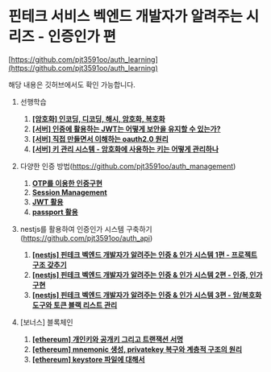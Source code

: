 # 핀테크 서비스 벡엔드 개발자가 알려주는 시리즈 - 인증인가 편

[https://github.com/pjt3591oo/auth_learning](https://github.com/pjt3591oo/auth_learning)

해당 내용은 깃허브에서도 확인 가능합니다.

1. 선행학습
    1. **[[암호화] 인코딩, 디코딩, 해시, 암호화, 복호화](https://blog.naver.com/pjt3591oo/222696610311)**
    2. **[[서버] 인증에 활용하는 JWT는 어떻게 보안을 유지할 수 있는가?](https://blog.naver.com/pjt3591oo/222689578991)**
    3. **[[서버] 직접 만들면서 이해하는 oauth2.0 원리](https://blog.naver.com/pjt3591oo/222693372349)**
    4. **[[서버] 키 관리 시스템 - 암호화에 사용하는 키는 어떻게 관리하나](https://blog.naver.com/pjt3591oo/223058716701)**

2. 다양한 인증 방법(https://github.com/pjt3591oo/auth_management)
    1. **[OTP를 이용한 인증구현](https://blog.naver.com/pjt3591oo/221672982232)**
    2. **[Session Management](https://blog.naver.com/pjt3591oo/221695855740)**
    3. **[JWT 활용](https://blog.naver.com/pjt3591oo/221702619939)**
    4. **[passport 활용](https://blog.naver.com/pjt3591oo/221709417820)**

3. nestjs를 활용하여 인증인가 시스템 구축하기(https://github.com/pjt3591oo/auth_api)
    1. **[[nestjs] 핀테크 벡엔드 개발자가 알려주는 인증 & 인가 시스템 1편 - 프로젝트 구조 갖추기](https://blog.naver.com/pjt3591oo/223119899612)**
    2. **[[nestjs] 핀테크 벡엔드 개발자가 알려주는 인증 & 인가 시스템 2편 - 인증, 인가 구현](https://blog.naver.com/pjt3591oo/223120028951)**
    3. **[[nestjs] 핀테크 벡엔드 개발자가 알려주는 인증 & 인가 시스템 3편 - 암/복호화 도구와 토큰 블랙 리스트 관리](https://blog.naver.com/pjt3591oo/223121546463)**
    
4. [보너스] 블록체인
    1. **[[ethereum] 개인키와 공개키 그리고 트랜잭션 서명](https://blog.naver.com/pjt3591oo/222848813325)**
    2. **[[ethereum] mnemonic 생성, privatekey 복구와 계층적 구조의 원리](https://blog.naver.com/pjt3591oo/221598854549)**
    3. **[[ethereum] keystore 파일에 대해서](https://blog.naver.com/pjt3591oo/221401430085)**